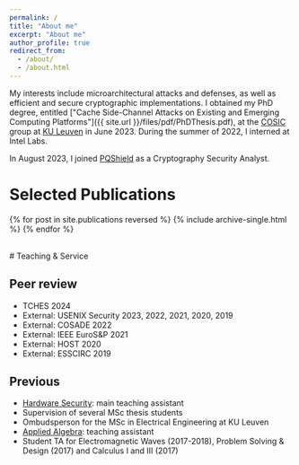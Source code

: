 ```yaml
---
permalink: /
title: "About me"
excerpt: "About me"
author_profile: true
redirect_from: 
  - /about/
  - /about.html
---
```


My interests include microarchitectural attacks and defenses, as well as efficient and secure cryptographic implementations.
I obtained my PhD degree, entitled ["Cache Side-Channel Attacks on Existing and Emerging Computing Platforms"]({{ site.url }}/files/pdf/PhDThesis.pdf), at the [COSIC](https://esat.kuleuven.be/cosic/) group at [KU Leuven](https://kuleuven.be/english/) in June 2023.
During the summer of 2022, I interned at Intel Labs.

In August 2023, I joined [PQShield](https://pqshield.com/) as a Cryptography Security Analyst.

# Selected Publications
{% for post in site.publications reversed %}
  {% include archive-single.html %}
{% endfor %}

<br>
# Teaching & Service 

## Peer review
- TCHES 2024
- External: USENIX Security 2023, 2022, 2021, 2020, 2019
- External: COSADE 2022
- External: IEEE EuroS&P 2021
- External: HOST 2020
- External: ESSCIRC 2019

## Previous 
- [Hardware Security](https://onderwijsaanbod.kuleuven.be/syllabi/e/H0E85AE.htm#activetab=doelstellingen_idp14987280): main teaching assistant
- Supervision of several MSc thesis students
- Ombudsperson for the MSc in Electrical Engineering at KU Leuven
- [Applied Algebra](https://onderwijsaanbod.kuleuven.be/syllabi/v/e/H01A4BE.htm#activetab=doelstellingen_idp5081088): teaching assistant
- Student TA for Electromagnetic Waves (2017-2018), Problem Solving & Design (2017) and Calculus I and III (2017)
